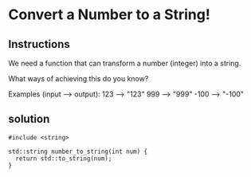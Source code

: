 # Convert a Number to a String!

## Instructions

We need a function that can transform a number (integer) into a string.

What ways of achieving this do you know?

Examples (input --> output):
123  --> "123"
999  --> "999"
-100 --> "-100"

## solution

```
#include <string>

std::string number_to_string(int num) {
  return std::to_string(num);
}
```
